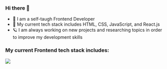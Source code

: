 ### Hi there 👋 
- 📌 I am a self-taugh Frontend Developer
- 🌱 My current tech stack includes HTML, CSS, JavaScript, and React.js
- 🪐 I am always working on new projects and researching topics in order to improve my development skills


### My current Frontend tech stack includes:
<img src="https://img.shields.io/badge/JavaScript-yellow?logo=JavaScript&logoColor=white&style=ShieldStyle" />


<!--
**atrain42/atrain42** is a ✨ _special_ ✨ repository because its `README.md` (this file) appears on your GitHub profile.

Here are some ideas to get you started:

- 🔭 I’m currently working on ...
- 🌱 I’m currently learning ...
- 👯 I’m looking to collaborate on ...
- 🤔 I’m looking for help with ...
- 💬 Ask me about ...
- 📫 How to reach me: ...
- 😄 Pronouns: ...
- ⚡ Fun fact: ...
-->
